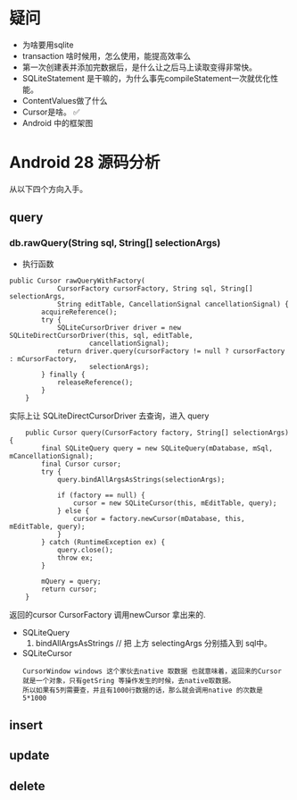 # 疑问
* 为啥要用sqlite 
* transaction 啥时候用，怎么使用，能提高效率么
* 第一次创建表并添加完数据后，是什么让之后马上读取变得非常快。
*  SQLiteStatement 是干嘛的，为什么事先compileStatement一次就优化性能。
*  ContentValues做了什么
*  Cursor是啥。 ✅
*  Android 中的框架图


# Android 28 源码分析

  从以下四个方向入手。

## query

### db.rawQuery(String sql, String[] selectionArgs)

* 执行函数 
```
public Cursor rawQueryWithFactory(
            CursorFactory cursorFactory, String sql, String[] selectionArgs,
            String editTable, CancellationSignal cancellationSignal) {
        acquireReference();
        try {
            SQLiteCursorDriver driver = new SQLiteDirectCursorDriver(this, sql, editTable,
                    cancellationSignal);
            return driver.query(cursorFactory != null ? cursorFactory : mCursorFactory,
                    selectionArgs);
        } finally {
            releaseReference();
        }
    }
```

实际上让 SQLiteDirectCursorDriver 去查询，进入 query

```
    public Cursor query(CursorFactory factory, String[] selectionArgs) {
        final SQLiteQuery query = new SQLiteQuery(mDatabase, mSql, mCancellationSignal);
        final Cursor cursor;
        try {
            query.bindAllArgsAsStrings(selectionArgs);

            if (factory == null) {
                cursor = new SQLiteCursor(this, mEditTable, query);
            } else {
                cursor = factory.newCursor(mDatabase, this, mEditTable, query);
            }
        } catch (RuntimeException ex) {
            query.close();
            throw ex;
        }

        mQuery = query;
        return cursor;
    }
```

  返回的cursor CursorFactory 调用newCursor 拿出来的.
  * SQLiteQuery 
    1. bindAllArgsAsStrings // 把 上方 selectingArgs 分别插入到 sql中。
  * SQLiteCursor
     ```
     CursorWindow windows 这个家伙去native 取数据 也就意味着，返回来的Cursor 就是一个对象，只有getSring 等操作发生的时候，去native取数据。
     所以如果有5列需要查，并且有1000行数据的话，那么就会调用native 的次数是 5*1000
     ```


## insert


## update

## delete